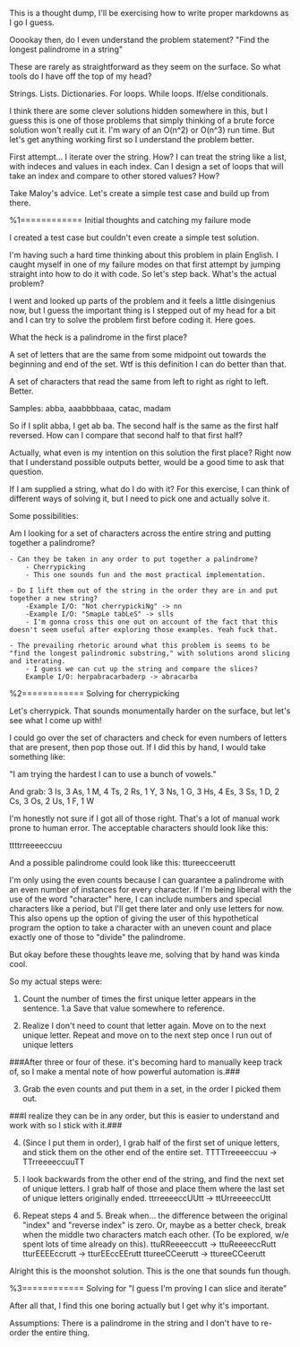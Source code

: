 This is a thought dump, I'll be exercising how to write proper markdowns as I go I guess.

Ooookay then, do I even understand the problem statement?
"Find the longest palindrome in a string"

These are rarely as straightforward as they seem on the surface. So what tools do I have off the top of my head?

Strings.
Lists.
Dictionaries.
For loops.
While loops.
If/else conditionals.

I think there are some clever solutions hidden somewhere in this, but I guess this is one of those problems that simply thinking of a brute force solution won't really cut it. I'm wary of an O(n^2) or O(n^3) run time. But let's get anything working first so I understand the problem better.

First attempt... I iterate over the string. How? I can treat the string like a list, with indeces and values in each index. Can I design a set of loops that will take an index and compare to other stored values? How?

Take Maloy's advice. Let's create a simple test case and build up from there.

%1============ Initial thoughts and catching my failure mode

I created a test case but couldn't even create a simple test solution.

I'm having such a hard time thinking about this problem in plain English. I caught myself in one of my failure modes on that first attempt by jumping straight into how to do it with code. So let's step back. What's the actual problem?

I went and looked up parts of the problem and it feels a little disingenius now, but I guess the important thing is I stepped out of my head for a bit and I can try to solve the problem first before coding it. Here goes.

What the heck is a palindrome in the first place?

A set of letters that are the same from some midpoint out towards the beginning and end of the set. Wtf is this definition I can do better than that.

A set of characters that read the same from left to right as right to left. Better.

Samples: abba, aaabbbbaaa, catac, madam

So if I split abba, I get ab ba. The second half is the same as the first half reversed. How can I compare that second half to that first half?

Actually, what even is my intention on this solution the first place? Right now that I understand possible outputs better, would be a good time to ask that question.

If I am supplied a string, what do I do with it? For this exercise, I can think of different ways of solving it, but I need to pick one and actually solve it. 

Some possibilities:

Am I looking for a set of characters across the entire string and putting together a palindrome?

    - Can they be taken in any order to put together a palindrome?
        - Cherrypicking
        - This one sounds fun and the most practical implementation.

    - Do I lift them out of the string in the order they are in and put together a new string?
        -Example I/O: "Not cherrypickiNg" -> nn
        -Example I/O: "SmapLe tabLeS" -> slls
        - I'm gonna cross this one out on account of the fact that this doesn't seem useful after exploring those examples. Yeah fuck that.

    - The prevailing rhetoric around what this problem is seems to be "find the longest palindromic substring," with solutions arond slicing and iterating.
        - I guess we can cut up the string and compare the slices?
        Example I/O: herpabracarbaderp -> abracarba

%2============ Solving for cherrypicking

Let's cherrypick. That sounds monumentally harder on the surface, but let's see what I come up with!

I could go over the set of characters and check for even numbers of letters that are present, then pop those out. If I did this by hand, I would take something like:

"I am trying the hardest I can to use a bunch of vowels."

And grab: 3 Is, 3 As, 1 M, 4 Ts, 2 Rs, 1 Y, 3 Ns, 1 G, 3 Hs, 4 Es, 3 Ss, 1 D, 2 Cs, 3 Os, 2 Us, 1 F, 1 W

I'm honestly not sure if I got all of those right. That's a lot of manual work prone to human error. The acceptable characters should look like this:

ttttrreeeeccuu

And a possible palindrome could look like this: ttureecceerutt

I'm only using the even counts because I can guarantee a palindrome with an even number of instances for every character. If I'm being liberal with the use of the word "character" here, I can include numbers and special characters like a period, but I'll get there later and only use letters for now. This also opens up the option of giving the user of this hypothetical program the option to take a character with an uneven count and place exactly one of those to "divide" the palindrome.

But okay before these thoughts leave me, solving that by hand was kinda cool.

So my actual steps were:

1. Count the number of times the first unique letter appears in the sentence.
    1.a Save that value somewhere to reference.

2. Realize I don't need to count that letter again. Move on to the next unique letter. Repeat and move on to the next step once I run out of unique letters

###After three or four of these. it's becoming hard to manually keep track of, so I make a mental note of how powerful automation is.###

3. Grab the even counts and put them in a set, in the order I picked them out. 
    
###I realize they can be in any order, but this is easier to understand and work with so I stick with it.###

4. (Since I put them in order), I grab half of the first set of unique letters, and stick them on the other end of the entire set. 
TTTTrreeeeccuu -> TTrreeeeccuuTT

5. I look backwards from the other end of the string, and find the next set of unique letters. I grab half of those and place them where the last set of unique letters originally ended.
ttrreeeeccUUtt -> ttUrreeeeccUtt

6. Repeat steps 4 and 5. Break when... the difference between the original "index" and "reverse index" is zero. Or, maybe as a better check, break when the middle two characters match each other. (To be explored, w/e spent lots of time already on this).
ttuRReeeeccutt -> ttuReeeeccRutt
tturEEEEccrutt -> tturEEccEErutt
ttureeCCeerutt -> ttureeCCeerutt

Alright this is the moonshot solution. This is the one that sounds fun though.

%3============ Solving for "I guess I'm proving I can slice and iterate"

After all that, I find this one boring actually but I get why it's important.

Assumptions:
There is a palindrome in the string and I don't have to re-order the entire thing.
